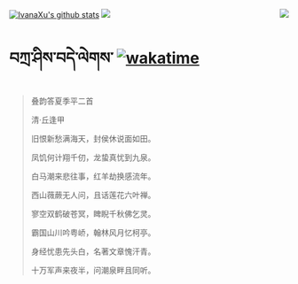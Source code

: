 [![IvanaXu's github stats](https://github-readme-stats.vercel.app/api?username=IvanaXu&show_icons=true&theme=vue-dark)](https://github.com/anuraghazra/github-readme-stats)
<img align="right" src="https://github-readme-stats.vercel.app/api/top-langs/?username=IvanaXu&langs_count=8&theme=graywhite" />
<img src="https://github-readme-stats.vercel.app/api/wakatime?username=IvanaXu&layout=compact&langs_count=8&theme=vue-dark&custom_title=Programming~Times/SinceJul.29.2021" />
# བཀྲ་ཤིས་བདེ་ལེགས་	[![wakatime](https://wakatime.com/badge/user/5043ee4a-e361-4607-9d47-d557f2005d05.svg)](https://wakatime.com/@5043ee4a-e361-4607-9d47-d557f2005d05)
> 叠韵答夏季平二首
>
> 清·丘逢甲
>
> 旧恨新愁满海天，封侯休说面如田。
> 
> 凤饥何计翔千仞，龙蛰真忧到九泉。
> 
> 白马潮来悲往事，红羊劫换感流年。
> 
> 西山薇蕨无人问，且话莲花六叶禅。
> 
> 寥空双鹤破苍冥，睥睨千秋佛乞灵。
> 
> 霸国山川吟粤峤，翰林风月忆柯亭。
> 
> 身经忧患先头白，名著文章愧汗青。
> 
> 十万军声来夜半，问潮泉畔且同听。